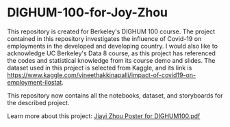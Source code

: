# DIGHUM-100-for-Joy-Zhou
This repository is created for Berkeley's DIGHUM 100 course.
The project contained in this repository investigates the influence of Covid-19 on employments in the developed and developing country. I would also like to acknowledge UC Berkeley's Data 8 course, as this project has referenced the codes and statistical knowledge from its course demo and slides. 
The dataset used in this project is selected from Kaggle, and its link is https://www.kaggle.com/vineethakkinapalli/impact-of-covid19-on-employment-ilostat. 

This repository now contains all the notebooks, dataset, and storyboards for the described project. 

Learn more about this project: 
[Jiayi Zhou Poster for DIGHUM100.pdf](https://github.com/jiayizhoujoy/DIGHUM-100-for-Joy-Zhou/blob/main/Jiayi%20Zhou%20Poster%20for%20DIGHUM100.pdf)
